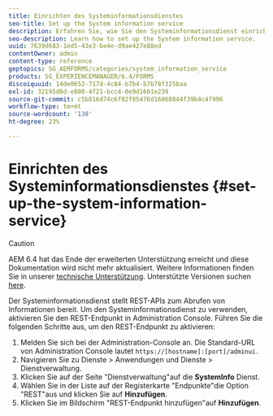 ```yaml
---
title: Einrichten des Systeminformationsdienstes
seo-title: Set up the System information service
description: Erfahren Sie, wie Sie den Systeminformationsdienst einrichten.
seo-description: Learn how to set up the System information service.
uuid: 7639d683-1ed5-43e3-be4e-d9ae427e88ed
contentOwner: admin
content-type: reference
geptopics: SG_AEMFORMS/categories/system_information_service
products: SG_EXPERIENCEMANAGER/6.4/FORMS
discoiquuid: 14de0652-717d-4c84-b7b4-b7b78f325baa
exl-id: 32195d6d-e800-4f21-bcc4-0e9d1601e239
source-git-commit: c5b816d74c6f02f85476d16868844f39b4c47996
workflow-type: tm+mt
source-wordcount: '138'
ht-degree: 23%

---
```


# Einrichten des Systeminformationsdienstes {#set-up-the-system-information-service}

>[!CAUTION]
>
>AEM 6.4 hat das Ende der erweiterten Unterstützung erreicht und diese Dokumentation wird nicht mehr aktualisiert. Weitere Informationen finden Sie in unserer [technische Unterstützung](https://helpx.adobe.com/de/support/programs/eol-matrix.html). Unterstützte Versionen suchen [here](https://experienceleague.adobe.com/docs/?lang=de).

Der Systeminformationsdienst stellt REST-APIs zum Abrufen von Informationen bereit. Um den Systeminformationsdienst zu verwenden, aktivieren Sie den REST-Endpunkt in Administration Console. Führen Sie die folgenden Schritte aus, um den REST-Endpunkt zu aktivieren:

1. Melden Sie sich bei der Administration-Console an. Die Standard-URL von Administration Console lautet `https://[hostname]:[port]/adminui.`
1. Navigieren Sie zu Dienste > Anwendungen und Dienste > Dienstverwaltung.
1. Klicken Sie auf der Seite &quot;Dienstverwaltung&quot;auf die **SystemInfo** Dienst.
1. Wählen Sie in der Liste auf der Registerkarte &quot;Endpunkte&quot;die Option &quot;REST&quot;aus und klicken Sie auf **Hinzufügen**.
1. Klicken Sie im Bildschirm &quot;REST-Endpunkt hinzufügen&quot;auf **Hinzufügen**.
